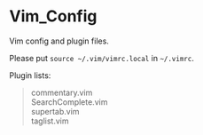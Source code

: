 Vim\_Config
==========

Vim config and plugin files.

Please put `source ~/.vim/vimrc.local` in `~/.vimrc`.

Plugin lists:
> commentary.vim  
> SearchComplete.vim  
> supertab.vim  
> taglist.vim  
